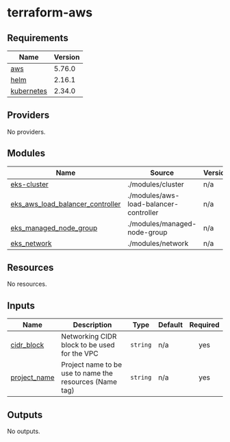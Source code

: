 # terraform-aws
<!-- BEGIN_TF_DOCS -->
## Requirements

| Name | Version |
|------|---------|
| <a name="requirement_aws"></a> [aws](#requirement\_aws) | 5.76.0 |
| <a name="requirement_helm"></a> [helm](#requirement\_helm) | 2.16.1 |
| <a name="requirement_kubernetes"></a> [kubernetes](#requirement\_kubernetes) | 2.34.0 |

## Providers

No providers.

## Modules

| Name | Source | Version |
|------|--------|---------|
| <a name="module_eks-cluster"></a> [eks-cluster](#module\_eks-cluster) | ./modules/cluster | n/a |
| <a name="module_eks_aws_load_balancer_controller"></a> [eks\_aws\_load\_balancer\_controller](#module\_eks\_aws\_load\_balancer\_controller) | ./modules/aws-load-balancer-controller | n/a |
| <a name="module_eks_managed_node_group"></a> [eks\_managed\_node\_group](#module\_eks\_managed\_node\_group) | ./modules/managed-node-group | n/a |
| <a name="module_eks_network"></a> [eks\_network](#module\_eks\_network) | ./modules/network | n/a |

## Resources

No resources.

## Inputs

| Name | Description | Type | Default | Required |
|------|-------------|------|---------|:--------:|
| <a name="input_cidr_block"></a> [cidr\_block](#input\_cidr\_block) | Networking CIDR block to be used for the VPC | `string` | n/a | yes |
| <a name="input_project_name"></a> [project\_name](#input\_project\_name) | Project name to be use to name the resources (Name tag) | `string` | n/a | yes |

## Outputs

No outputs.
<!-- END_TF_DOCS -->